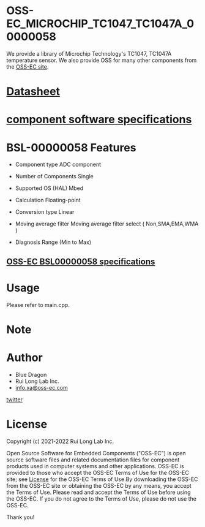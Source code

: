 # OSS-EC_MICROCHIP_TC1047_TC1047A_00000058

We provide a library of Microchip Technology's TC1047, TC1047A temperature sensor.
We also provide OSS for many other components from the [OSS-EC site](https://oss-ec.com/).

# [Datasheet](https://ww1.microchip.com/downloads/en/DeviceDoc/21498D.pdf)

# [component software specifications](https://oss-ec.com/wp-content/uploads/2022/10/Spec-TC1047_TC1047A.pdf)

# BSL-00000058 Features
- Component type         ADC component

- Number of Components   Single
- Supported OS (HAL)     Mbed
- Calculation            Floating-point
- Conversion type        Linear
- Moving average filter  Moving average filter select ( Non,SMA,EMA,WMA )
- Diagnosis              Range (Min to Max)
## [OSS-EC BSL00000058 specifications](https://oss-ec.com/wp-content/uploads/2022/10/Spec-00000058.pdf)

# Usage
Please refer to main.cpp.

# Note

# Author

* Blue Dragon
* Rui Long Lab Inc.
* info.xa@oss-ec.com

[twitter](https://twitter.com/oss_ec)

# License
Copyright (c) 2021-2022 Rui Long Lab Inc.
 
Open Source Software for Embedded Components ("OSS-EC") is 
open source software files and related documentation files 
for component products used in computer systems and other 
applications. OSS-EC is provided to those who accept the 
OSS-EC Terms of Use for the OSS-EC site; see 
[License](https://oss-ec.com/license_agreement/)
for the OSS-EC Terms of Use.By downloading the OSS-EC from 
the OSS-EC site or obtaining the OSS-EC by any means, you 
accept the Terms of Use. Please read and accept the Terms 
of Use before using the OSS-EC. If you do not agree to the 
Terms of Use, please do not use the OSS-EC.

Thank you!
